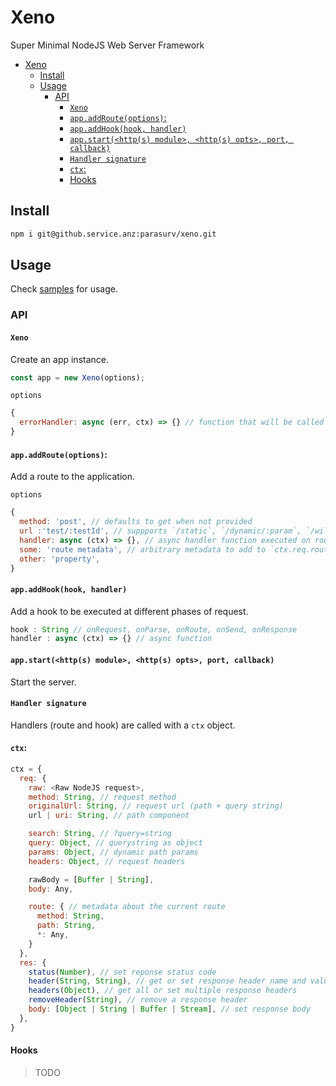 # Xeno
Super Minimal NodeJS Web Server Framework

- [Xeno](#xeno)
  - [Install](#install)
  - [Usage](#usage)
    - [API](#api)
      - [`Xeno`](#xeno-1)
      - [`app.addRoute(options)`:](#appaddrouteoptions)
      - [`app.addHook(hook, handler)`](#appaddhookhook-handler)
      - [`app.start(<http(s) module>, <http(s) opts>, port, callback)`](#appstarthttps-module-https-opts-port-callback)
      - [`Handler signature`](#handler-signature)
      - [`ctx`:](#ctx)
      - [Hooks](#hooks)

## Install
```bash
npm i git@github.service.anz:parasurv/xeno.git
```

## Usage
Check [samples](/samples) for usage.

### API
#### `Xeno`
Create an app instance.
```js
const app = new Xeno(options);
```

`options`
```js
{
  errorHandler: async (err, ctx) => {} // function that will be called when any error occurs
}
```

#### `app.addRoute(options)`:
Add a route to the application.

`options`
```js
{
  method: 'post', // defaults to get when not provided
  url :'test/:testId', // suppports `/static`, `/dynamic/:param`, `/wildcard*`
  handler: async (ctx) => {}, // async handler function executed on route
  some: 'route metadata', // arbitrary metadata to add to `ctx.req.route`
  other: 'property',
}
```

#### `app.addHook(hook, handler)`
Add a hook to be executed at different phases of request.
```js
hook : String // onRequest, onParse, onRoute, onSend, onResponse
handler : async (ctx) => {} // async function
```


#### `app.start(<http(s) module>, <http(s) opts>, port, callback)`
Start the server.

#### `Handler signature`
Handlers (route and hook) are called with a `ctx` object.

#### `ctx`:
```js
ctx = {
  req: {
    raw: <Raw NodeJS request>,
    method: String, // request method
    originalUrl: String, // request url (path + query string)
    url | uri: String, // path component

    search: String, // ?query=string
    query: Object, // querystring as object
    params: Object, // dynamic path params
    headers: Object, // request headers

    rawBody = [Buffer | String],
    body: Any,

    route: { // metadata about the current route
      method: String,
      path: String,
      *: Any,
    }
  },
  res: {
    status(Number), // set reponse status code
    header(String, String), // get or set response header name and value
    headers(Object), // get all or set multiple response headers
    removeHeader(String), // remove a response header
    body: [Object | String | Buffer | Stream], // set response body
  },
}
```

#### Hooks
> TODO
